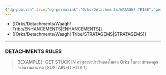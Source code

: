 ```yaml
---
{"dg-publish":true,"dg-permalink":"Orks/Detachments/WAAAGH! TRIBE","permalink":"/Orks/Detachments/WAAAGH! TRIBE/","contentClasses":"menu","created":"2023-12-12T13:41:45.000+07:00","updated":"2023-12-14T19:20:31.521+07:00"}
---
```


- [[Orks/Detachments/Waagh! Tribe/ENHANCEMENTS\|ENHANCEMENTS]]
- [[Orks/Detachments/Waagh! Tribe/STRATAGEMS\|STRATAGEMS]]

***

### DETACHMENTS RULES

> [!EXAMPLE]- GET STUCK IN
> อาวุธระยะประชิดของโมเดล Orks ในกองทัพของคุณจะมีความสามารถ \[SUSTAINED HITS 1]

